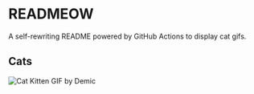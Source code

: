 # READMEOW

A self-rewriting README powered by GitHub Actions to display cat gifs.

## Cats

![Cat Kitten GIF by Demic](https://media2.giphy.com/media/3oriO0OEd9QIDdllqo/200.gif?cid=9acd02daal8hnbzijk7g1ryz6pmlxnmwgbm6puxyk3jvenm9&ep=v1_gifs_search&rid=200.gif&ct=g)
